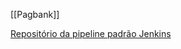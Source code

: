 [[Pagbank]]

[Repositório da pipeline padrão Jenkins](https://github.com/ps-store/acquisition-jenkins-tools/tree/master "https://github.com/ps-store/acquisition-jenkins-tools/tree/master")
